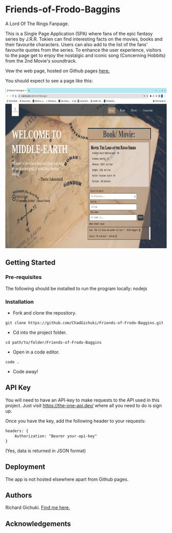 # Friends-of-Frodo-Baggins
A Lord Of The Rings Fanpage. 

This is a Single Page Application (SPA) where fans of the epic fantasy series by J.R.R. Tokien can find interesting facts on the movies, books and their favourite characters. Users can also add to the list of the fans' favourite quotes from the series. To enhance the user experience, visitors to the page get to enjoy the nostalgic and iconic song (Concerning Hobbits) from the 2nd Movie's soundtrack.

Vew the web page, hosted on Github pages [here.](https://chadgichuki.github.io/Friends-of-Frodo-Baggins/)

You should expect to see a page like this:

<img src="https://github.com/ChadGichuki/Friends-of-Frodo-Baggins/blob/main/media/landing-page.png" height="500">


## Getting Started
### Pre-requisites
The following should be installed to run the program locally: nodejs

### Installation
- Fork and clone the repository.
```
git clone https://github.com/ChadGichuki/Friends-of-Frodo-Baggins.git   
```

- Cd into the project folder.
```
cd path/to/folder/Friends-of-Frodo-Baggins
```

- Open in a code editor.
```
code .
```

- Code away!

## API Key
You will need to have an API-key to make requests to the API used in this project. Just visit https://the-one-api.dev/ where all you need to do is sign up.

Once you have the key, add the following header to your requests:
```
headers: {
    Authorization: "Bearer your-api-key"
}
```

(Yes, data is returned in JSON format)

## Deployment
The app is not hosted elsewhere apart from Github pages.

## Authors
Richard Gichuki. [Find me here.](https://github.com/ChadGichuki)

## Acknowledgements


